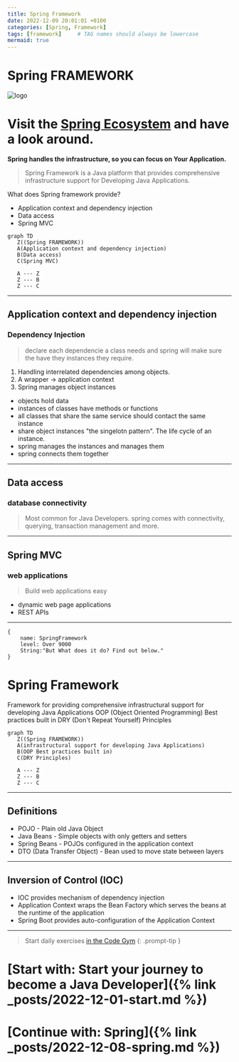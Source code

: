 ```yaml
---
title: Spring Framework
date: 2022-12-09 20:01:01 +0100
categories: [Spring, Framework]
tags: [framework]     # TAG names should always be lowercase
mermaid: true
---
```


# Spring FRAMEWORK
![logo](https://miro.medium.com/max/716/1*jMQ9lkY5SBnbcOlJB4aizg.png)
# Visit the [Spring Ecosystem](https://springtutorials.com/spring-ecosystem/) and have a look around.
**Spring handles the infrastructure, so you can focus on Your Application.**
> Spring Framework is a Java platform that provides comprehensive infrastructure support for Developing Java Applications.

What does Spring framework provide?
- Application context and dependency injection
- Data access
- Spring MVC

```mermaid
graph TD
   Z((Spring FRAMEWORK))
   A(Application context and dependency injection)
   B(Data access)
   C(Spring MVC)
   
   A --- Z
   Z --- B
   Z --- C
```

---
## Application context and dependency injection
### Dependency Injection
> declare each dependencie a class needs and spring will make sure the have they instances they require.

1. Handling interrelated dependencies among objects.
2. A wrapper -> application context
3. Spring manages object instances

- objects hold data
- instances of classes have methods or functions
- all classes that share the same service should contact the same instance
- share object instances "the singelotn pattern". The life cycle of an instance.
- spring manages the instances and manages them
- spring connects them together

---
## Data access
### database connectivity
> Most common for Java Developers.
spring comes with connectivity, querying, transaction management and more.

---
## Spring MVC
### web applications
> Build web applications easy
- dynamic web page applications
- REST APIs
- --
```
{
	name: SpringFramework
	level: Over 9000
	String:"But What does it do? Find out below."
}
```
# Spring Framework
Framework for providing comprehensive infrastructural support for developing Java Applications
OOP (Object Oriented Programming) Best practices built in
DRY (Don't Repeat Yourself) Principles

```mermaid
graph TD
   Z((Spring FRAMEWORK))
   A(infrastructural support for developing Java Applications)
   B(OOP Best practices built in)
   C(DRY Principles)
   
   A --- Z
   Z --- B
   Z --- C
```

---
## Definitions
* POJO - Plain old Java Object
* Java Beans - Simple objects with only getters and setters
* Spring Beans - POJOs configured in the application context
* DTO  (Data Transfer Object) - Bean used to move state between layers
----

## Inversion of Control (IOC)
-  IOC provides mechanism of dependency injection
-  Application Context wraps the Bean Factory which serves the beans at the runtime of the application
- Spring Boot provides auto-configuration of the Application Context





***
> Start daily exercises [in the Code Gym](https://codegym.cc/)
{: .prompt-tip }

# [Start with: Start your journey to become a Java Developer]({% link _posts/2022-12-01-start.md %})
# [Continue with: Spring]({% link _posts/2022-12-08-spring.md %})
